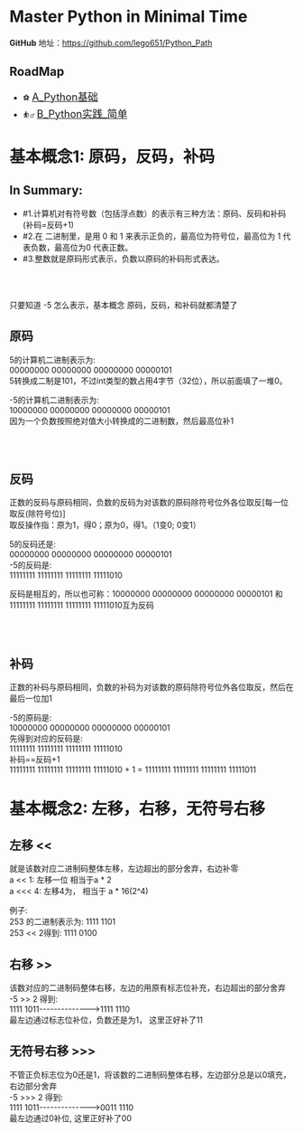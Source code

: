 Master Python in Minimal Time  
===
**GitHub** 地址：https://github.com/lego651/Python_Path

RoadMap
---

- ⚽ [<font size=+1>A_Python基础</font>](./A_Python基础)
- ⛹️‍♂️ [<font size=+1>B_Python实践_简单</font>](./B_Python实践_简单)


基本概念1: 原码，反码，补码
===

In Summary:
---

- #1.计算机对有符号数（包括浮点数）的表示有三种方法：原码、反码和补码(补码=反码+1)
- #2.在 二进制里，是用 0 和 1 来表示正负的，最高位为符号位，最高位为 1 代表负数，最高位为0 代表正数。
- #3.整数就是原码形式表示，负数以原码的补码形式表达。
<br />
<br />

只要知道 -5 怎么表示，基本概念 原码，反码，和补码就都清楚了
<br />

原码
---
5的计算机二进制表示为: <br />
00000000 00000000 00000000 00000101 <br />
5转换成二制是101，不过int类型的数占用4字节（32位），所以前面填了一堆0。

-5的计算机二进制表示为: <br />
10000000 00000000 00000000 00000101 <br />
因为一个负数按照绝对值大小转换成的二进制数，然后最高位补1

<br/>
<br/>

反码
---
正数的反码与原码相同，负数的反码为对该数的原码除符号位外各位取反[每一位取反(除符号位)] <br />
取反操作指：原为1，得0；原为0，得1。（1变0; 0变1）

5的反码还是: <br />
00000000 00000000 00000000 00000101 <br />
-5的反码是: <br />
11111111 11111111 11111111 11111010 <br />

反码是相互的，所以也可称：10000000 00000000 00000000 00000101 和 11111111 11111111 11111111 11111010互为反码

<br/>
<br/>

补码
---
正数的补码与原码相同，负数的补码为对该数的原码除符号位外各位取反，然后在最后一位加1

-5的原码是: <br />
10000000 00000000 00000000 00000101 <br />
先得到对应的反码是: <br />
11111111 11111111 11111111 11111010 <br />
补码==反码+1 <br />
11111111 11111111 11111111 11111010 + 1 = 11111111 11111111 11111111 11111011


基本概念2: 左移，右移，无符号右移
===

左移 <<
---
就是该数对应二进制码整体左移，左边超出的部分舍弃，右边补零 <br />
a << 1: 左移一位 相当于a * 2 <br />
a <<< 4: 左移4为， 相当于 a * 16(2^4) <br />

例子: <br />
253 的二进制表示为: 1111 1101 <br />
253 << 2得到: 1111 0100

右移 >>
---
该数对应的二进制码整体右移，左边的用原有标志位补充，右边超出的部分舍弃  <br />
-5 >> 2 得到:  <br />
1111 1011-------------->1111 1110  <br />
最左边通过标志位补位，负数还是为1， 这里正好补了11

无符号右移 >>>
---
不管正负标志位为0还是1，将该数的二进制码整体右移，左边部分总是以0填充，右边部分舍弃  <br />
-5 >>> 2 得到:  <br />
1111 1011-------------->0011 1110  <br />
最左边通过0补位, 这里正好补了00
